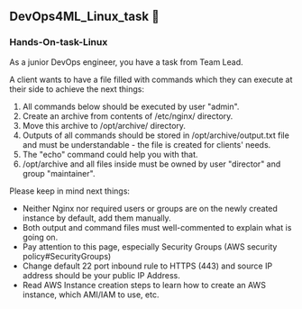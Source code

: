 ## DevOps4ML_Linux_task 🚀

### Hands-On-task-Linux

As a junior DevOps engineer, you have a task from Team Lead.

A client wants to have a file filled with commands which they can execute at their side to achieve the next things:
1. All commands below should be executed by user "admin".
2. Create an archive from contents of /etc/nginx/ directory.
3. Move this archive to /opt/archive/ directory.
4. Outputs of all commands should be stored in /opt/archive/output.txt file and must be understandable - the file is created for clients' needs.
5. The "echo" command could help you with that.
6. /opt/archive and all files inside must be owned by user "director" and group "maintainer".

Please keep in mind next things:

- Neither Nginx nor required users or groups are on the newly created instance by default, add them manually.
- Both output and command files must well-commented to explain what is going on.  
- Pay attention to this page, especially Security Groups (AWS security policy#SecurityGroups)  
- Change default 22 port inbound rule to HTTPS (443) and source IP address should be your public IP Address.  
- Read AWS Instance creation steps to learn how to create an AWS instance, which AMI/IAM to use, etc.  
